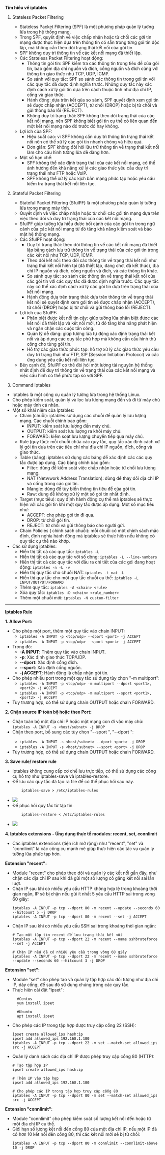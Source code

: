 **Tìm hiểu về iptables**

1. Stateless Packet Filtering
   - Stateless Packet Filtering (SPF) là một phương pháp quản lý tường lửa trong hệ thống mạng.
   - Trong SPF, quyết định về việc chấp nhận hoặc từ chối các gới tin mạng được thực hiện dựa trên thông tin có sẵn trong từng gói tin độc lập, mà không cần theo dõi trạng thái kết nối của gói tin.
   - SPF không duy trì thông tin về các kết nối mạng đã thiết lập.
   - Các Stateless Packet Filtering hoạt động:
     - Thông tin gói tin: SPF kiểm tra các thông tin trong tiêu đề của gói tin, bao gồm địa chỉ nguồn và đích, cổng nguồn và đích cùng với thông tin giao thức như TCP, UDP, ICMP.
     - So sánh với quy tắc: SPF so sánh các thông tin trong gói tin với các quy tắc đã được định nghĩa trước. Những quy tắc này xác định cách xử lý gói tin dựa trên cách thuộc tính như địa chỉ IP, cổng và giao thức.
     - Hành động: dựa trên kết qủa so sánh, SPF quyết định xem gói tin sẽ được chấp nhận (ACCEPT), từ chối (DROP) hoặc bị từ chối và gửi thông báo lỗi (REJECT).
     - Không duy trì trạng thái: SPF không theo dõi trạng thái của các kết nối mạng, nên SPF không biết gói tin cụ thể có liên quan đến một kết nối mạng nào đó trước đó hay không.
   - Lợi ích của SPF:
     - Hiệu suất cao: vì SPF không cần duy trì thông tin trạng thái kết nối nên có thể xử lý các gói tin nhanh chóng và hiệu quả.
     - Đơn giản: SPF không đòi hỏi lữu trữ thông tin về trạng thái kết nối làm cho cấu hình tường lửa dễ dàng hơn.
   - Một số hạn chế:
     - SPF không thể xác định trạng thái của các kết nối mạng, có thể ảnh hưởng đến khả năng xử lý các giao thức yêu cầu duy trì trạng thái như FTP hoặc VoIP.    
     - SPF không thể xử lý các kịch bản mạng phức tạp hoặc yêu cầu kiểm tra trạng thái kết nối liên tục.
2. Stateful Packet Filtering
   - Stateful Packet Filtering (SfulPF) là một phương pháp quản lý tường lửa trong mạng máy tính.
   - Quyết định về việc chấp nhận hoặc từ chối các gói tin mạng dựa trên việc theo dõi và duy trì trạng thái của các kết nối mạng.
   - SfulPF giúp tường lửa hiểu được bối cảnh của các gói tin trong ngữ cảnh của các kết nối mạng từ đó tăng khả năng kiểm soát và bảo mật hệ thống mạng.
   - Các SfulPF hoạt động:
     - Duy trì trạng thái: theo dõi thông tin về các kết nối mạng đã thiết lập bằng cách lưu trữ thông tin về trạng thái của các gói tin trong các kết nối như TCP, UDP, ICMP.
     - Theo dõi kết nối: theo dõi các thông tin về trạng thái kết nối như trạng thái kết nối hiên tại (đã thiết lập, đang chờ, đã kết thúc), địa chỉ IP nguồn và đích, cổng nguồn và đích, và các thông tin khác.
     - So sánh quy tắc: so sánh các thông tin về trạng thái kết nối của các gói tin với các quy tắc đã được định nghĩa trước. Các quy tắc này có thể xác định cách xử lý các gói tin dựa trên trạng thái của kết nối mạng.
     - Hành động dựa trên trạng thái: dựa trên thông tin về trạng thái kết nối sẽ quyết định xem gói tin sẽ được chấp nhận (ACCEPT), từ chối (DROP) hoặc bị từ chối và gửi thông báo lỗi (REJECT). 
   - Lợi ích của SfulPF:
     - Phân biệt được kết nối tin cậy: giúp tường lửa phân biệt được các kết nối đã thiết lập và kết nối mới, từ đó tăng khả năng phát hiện và ngăn chặn các cuộc tấn công.
     - Quản lý dễ dàng: giúp tường lửa tự động xác định trạng thái kết nối và áp dụng các quy tắc phù hợp mà không cần cấu hình thủ công cho từng gói tin.
     - Hỗ trợ các giao thức phức tạp: hỗ trợ xử lý các giao thức yêu cầu duy trì trạng thái như FTP, SIP (Session Initiation Protocol) và các ứng dụng yêu cầu kết nối liên tục.
   - Bên cạnh đó, SfulPF có thể đòi hỏi một lượng tài nguyên hệ thống nhất định để duy trì thông tin về trạng thái của các kết nối mạng và việc cấu hình có thể phức tạp so với SPF.

3. Command Iptables

- Iptables là một công cụ quản lý tường lửa trong hệ thống Linux.
- Cho phép kiểm soát, quản lý và lọc lưu lượng mạng đến và đi từ máy chủ hoặc máy tính cá nhân.
- Một số khái niệm của Iptables:
  - Chain (chuỗi): iptables sử dụng các chuỗi để quản lý lưu lượng mạng. Các chuỗi chính bao gồm:
    - INPUT: kiểm soát lưu lượng đến máy chủ.
    - OUTPUT: kiểm soát lưu lượng ra khỏi máy chủ.
    - FORWARD: kiểm soát lưu lượng chuyển tiếp qua máy chủ.
  - Rule (quy tắc): mỗi chuỗi chứa các quy tắc, quy tắc xác định cách xử lý gói tin dựa trên các tiêu chí như địa chỉ IP nguồn, đích, cổng và giao thức.
  - Table (bảng): iptables sử dụng các bảng để xác định các các quy tắc được áp dụng. Các bảng chính bao gồm:
    - Filter: dùng để kiểm soát việc chấp nhận hoặc từ chối lưu lượng mạng.
    - NAT (Netwwork Address Translation): dùng để thay đổi địa chỉ IP và cổng trong các gói tin.
    - Mangle: dùng để tùy biến thông tin tiêu đề của gói tin.
    - Raw: dùng để không xử lý một số gói tin nhất định.
  - Target (mục tiêu): quy định hành động cụ thể mà iptables sẽ thực hiện với các gói tin khi một quy tắc được áp dụng. Một số mục tiêu như:
    - ACCEPT: cho phép gói tin đi qua.
    - DROP: từ chối gói tin.
    - REJECT: từ chối và gửi thông báo cho người gửi.
  - Chain Policies ( chính sách chuỗi): mỗi chuỗi có một chính sách mặc định, định nghĩa hành động mà iptables sẽ thực hiện nếu không có quy tắc cụ thể nào khớp. 
- Các sử dụng iptables:
  - Hiển thị tất cả các quy tắc: `iptables -L`
  - Hiển thị tất cả các quy tắc với số dòng: `iptables -L --line-numbers`
  - Hiển thị tất cả các quy tắc với đầu ra chi tiết của các gói đang hoạt động: `iptables -n -L -v`
  - Hiển thị quy tắc cho chuỗi NAT: `iptables -t nat -L`
  - Hiển thị quy tắc cho một quy tắc chuỗi cụ thể: `iptables -L INPUT/OUTPUT/FORWARD`
  - Thêm quy tắc: `iptables -A <chain> <rule>`
  - Xóa quy tắc: `iptables -D <chain> <rule_number>`
  - Thêm một chuỗi mới: `iptables -N custom-filter`
***
**Iptables Rule**

**1. Allow Port:**
  - Cho phép một port, thêm một quy tắc vào chain INPUT: 
    - `iptables -A INPUT -p <tcp/udp> --dport <port> -j ACCEPT`
    - `iptables -A INPUT -p <tcp/udp> --sport <port> -j ACCEPT`
  - Trong đó:
    - **-A INPUT**: Thêm quy tắc vào chain INPUT.
    - **-p**: Xác định giao thức TCP/UDP.
    - **--dport**: Xác định cổng đích.
    - **--sport**: Xác định cổng nguồn.
    - **-j ACCEPT**: Hành động là chấp nhận gói tin.
  - Cho phép nhiều port trong một quy tắc sử dụng tùy chọn "-m multiport":
     - `iptables -A INPUT -p <tcp/udp> -m multiport --dport <port1>,<port2> -j ACCEPT`
     - `iptables -A INPUT -p <tcp/udp> -m multiport --sport <port1>,<port2> -j ACCEPT`
  - Tùy trương hợp, có thể sử dụng chain OUTPUT hoặc chain FORWARD. 

**2. Chặn source IP toàn bộ hoặc theo Port:**   
   - Chặn toàn bộ một địa chỉ IP hoặc một mạng con đi vào máy chủ: `iptables -A INPUT -s <host/subnet> -j DROP`
   - Chặn theo port, bổ sung các tùy chọn "--sport <port>", "--dport <port>": 
     - `iptables -A INPUT -s <host/subnet> --dport <port> -j DROP`
     - `iptables -A INPUT -s <host/subnet> --sport <port> -j DROP` 
   - Tùy trương hợp, có thể sử dụng chain OUTPUT hoặc chain FORWARD.

**3. Save rule/ restore rule**
  - Iptables không cung cấp cơ chế lưu trực tiếp, có thể sử dụng các công cụ hỗ trợ như iptables-save và iptables-restore.
  - Để lưu các quy tắc đã tạo ra file để có thể phục hồi sau này. 
    ~~~
        iptables-save > /etc/iptables-rules
    ~~~
  - ![](../../img/iptables-save.png)
  - Để phục hồi quy tắc từ tập tin:
    ~~~
        iptables-restore < /etc/iptables-rules
    ~~~
  - ![](../../img/iptables-restore.png)
 
**4. Iptables extensions - Ứng dụng thực tế modules: recent, set, connlimit**
- Các iptables extensions (tiện ích mở rộng) như "recent", "set" và "connlimit" là các công cụ mạnh mẽ giúp thực hiện các tác vụ quản lý tường lửa phức tạp hơn. 

**Extension "recent":**
- Module "recent" cho phép theo dõi và quản lý các kết nối gần đây, như chặn các địa chỉ IP sau khi đã gửi một số lượng cố gắng kết nối sai lần lượt.
- Chặn IP sau khi có nhiều yêu cầu HTTP không hợp lệ trong khoảng thời gian ngắn, IP sẽ bị chặn nếu gửi ít nhất 5 yêu cầu HTTP sai trong vòng 60 giây:
    ~~~
    iptables -A INPUT -p tcp --dport 80 -m recent --update --seconds 60 --hitcount 5 -j DROP
    iptables -A INPUT -p tcp --dport 80 -m recent --set -j ACCEPT
    ~~~
- Chặn IP sau khi có nhiều yêu cầu SSH sai trong khoảng thời gian ngắn:
    ~~~
    # Tạo một tập tin recent để lưu trạng thái kết nối
    iptables -A INPUT -p tcp --dport 22 -m recent --name sshbruteforce --set -j ACCEPT

    # Chặn IP nếu đã có nhiều yêu cầu trong vòng 60 giây
    iptables -A INPUT -p tcp --dport 22 -m recent --name sshbruteforce --update --seconds 60 --hitcount 3 -j DROP
    ~~~
    
**Extension "set":**
- Module "set" cho phép tạo và quản lý tập hợp các đối tượng như địa chỉ IP, dãy cổng, để sau đó sử dụng chúng trong các quy tắc.
- Thực hiên cài đặt "ipset":
  ~~~
    #Centos
    yum install ipset

    #Ubuntu
    apt install ipset
  ~~~
- Cho phép các IP trong tập hợp được truy cập cổng 22 (SSH):
    ~~~
    ipset create allowed_ips hash:ip
    ipset add allowed_ips 192.168.1.100
    iptables -A INPUT -p tcp --dport 22 -m set --match-set allowed_ips src -j ACCEPT
    ~~~
- Quản lý danh sách các địa chỉ IP được phép truy cập cổng 80 (HTTP):
    ~~~
    # Tạo tập hợp IP
    ipset create allowed_ips hash:ip

    # Thêm IP vào tập hợp
    ipset add allowed_ips 192.168.1.100

    # Cho phép các IP trong tập hợp truy cập cổng 80
    iptables -A INPUT -p tcp --dport 80 -m set --match-set allowed_ips src -j ACCEPT
    ~~~
**Extension "connlimit":**
- Module "connlimit" cho phép kiểm soát số lượng kết nối đến hoặc từ một địa chỉ IP cụ thể.
- Giới hạn số lượng kết nối đến cổng 80 của một địa chỉ IP, nếu một IP đã có hơn 10 kết nối đến cổng 80, thì các kết nối mới sẽ bị từ chối:
    ~~~
    iptables -A INPUT -p tcp --dport 80 -m connlimit --connlimit-above 10 -j DROP
    ~~~